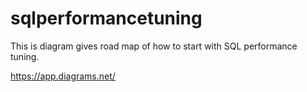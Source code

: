 # sqlperformancetuning

This is diagram gives road map of how to start with SQL performance tuning.

https://app.diagrams.net/

